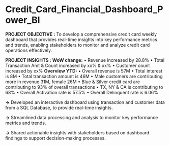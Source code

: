 # Credit_Card_Financial_Dashboard_Power_BI

**PROJECT OBJECTIVE :**
To develop a comprehensive credit card weekly dashboard that provides real-time insights into key performance metrics and trends, enabling stakeholders to monitor
and analyze credit card operations effectively.

**PROJECT INSIGHTS :**
**WoW change:** 
•	Revenue increased by 28.8%
•	Total Transaction Amt & Count increased by xx% & xx%
•	Customer count increased by xx%
**Overview YTD:**
•	Overall revenue is 57M
•	Total interest is 8M
•	Total transaction amount is 46M
•	Male customers are contributing more in revenue 31M, female 26M
•	Blue & Silver credit card are contributing to 93% of overall transactions
•	TX, NY & CA is contributing to 68%
•	Overall Activation rate is 57.5%
•	Overall Delinquent rate is 6.06%


**->** Developed an interactive dashboard using transaction and customer data from a SQL Database, to provide real-time insights.

**->** Streamlined data processing and analysis to monitor key performance metrics and trends.

**->** Shared actionable insights with stakeholders based on dashboard findings to support decision-making processes.
